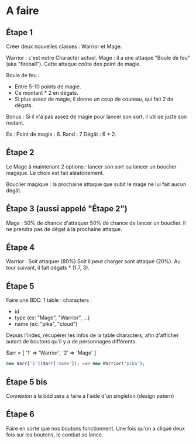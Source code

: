 # A faire

## Étape 1
Créer deux nouvelles classes : Warrior et Mage.

Warrior : c'est notre Character actuel.
Mage : il a une attaque "Boule de feu" (aka "fireball"). Cette attaque coûte des point de magie.

Boule de feu :
- Entre 5-10 points de magie.
- Ce montant * 2 en dégats.
- Si plus assez de magie, il donne un coup de couteau, qui fait 2 de dégats.


Bonus : 
Si il n'a pas assez de magie pour lancer son sort, il utilise juste son restant.

Ex :
Point de magie : 6.
Rand : 7
Dégât : 6 * 2.


## Étape 2
Le Mage à maintenant 2 options : lancer son sort ou lancer un bouclier magique. Le choix est fait aléatoirement.

Bouclier magique : la prochaine attaque que subit le mage ne lui fait aucun dégât.

## Étape 3 (aussi appelé "Étape 2")
Mage :
50% de chance d'attaquer
50% de chance de lancer un bouclier. Il ne prendra pas de dégat à la prochaine attaque.

## Étape 4
Warrior :
Soit attaquer (80%)
Soit il peut charger sont attaque (20%). Au tour suivant, il fait dégats * (1.7, 3).


## Étape 5
Faire une BDD.
1 table : characters : 
- id
- type (ex: "Mage", "Warrior", ...)
- name (ex: "pika", "cloud")

Depuis l'index, récupérer les infos de la table characters, afin d'afficher autant de boutons qu'il y a de personnages différents.

$arr = [
    '1' => 'Warrior', 
    '2' => 'Mage'
]

```php
new $arr['1']($arr['name']); ==> new Warrior('pika');
```

## Étape 5 bis
Connexion à la bdd sera à faire à l'aide d'un singleton (design patern)


## Étape 6
Faire en sorte que nos boutons fonctionnent.
Une fois qu'on a cliqué deux fois sur les boutons, le combat se lance.
